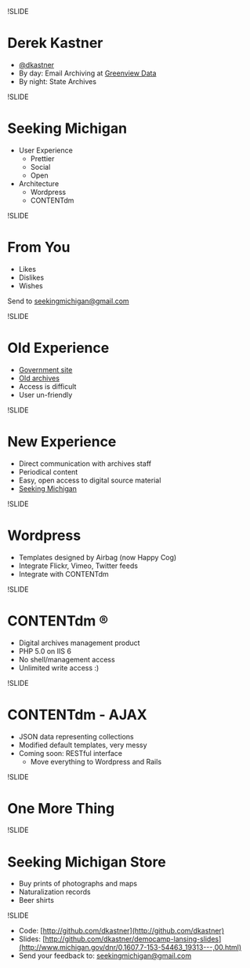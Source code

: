 !SLIDE

# Derek Kastner

- [@dkastner](http://twitter.com/dkastner)
- By day: Email Archiving at [Greenview Data](http://greenviewdata.com)
- By night: State Archives

!SLIDE

# Seeking Michigan

- User Experience
  - Prettier
  - Social
  - Open
- Architecture
  - Wordpress
  - CONTENTdm

!SLIDE

# From You

- Likes
- Dislikes
- Wishes

Send to [seekingmichigan@gmail.com](seekingmichigan@gmail.com)

!SLIDE

# Old Experience

- [Government site](http://www.michigan.gov/dnr/0,1607,7-153-54463_19313---,00.html)
- [Old archives](http://haldigitalcollections.cdmhost.com)
- Access is difficult
- User un-friendly

!SLIDE

# New Experience

- Direct communication with archives staff
- Periodical content
- Easy, open access to digital source material
- [Seeking Michigan](http://seekingmichigan.org)

!SLIDE

# Wordpress

- Templates designed by Airbag (now Happy Cog)
- Integrate Flickr, Vimeo, Twitter feeds
- Integrate with CONTENTdm

!SLIDE

# CONTENTdm &reg;

- Digital archives management product
- PHP 5.0 on IIS 6
- No shell/management access
- Unlimited write access :)

!SLIDE

# CONTENTdm - AJAX

- JSON data representing collections
- Modified default templates, very messy
- Coming soon: RESTful interface
  - Move everything to Wordpress and Rails

!SLIDE

# One More Thing

!SLIDE

# Seeking Michigan Store

- Buy prints of photographs and maps
- Naturalization records
- Beer shirts

!SLIDE

- Code: [http://github.com/dkastner](http://github.com/dkastner)
- Slides: [http://github.com/dkastner/democamp-lansing-slides](http://www.michigan.gov/dnr/0,1607,7-153-54463_19313---,00.html)
- Send your feedback to: [seekingmichigan@gmail.com](mailto:seekingmichigan@gmail.com)
